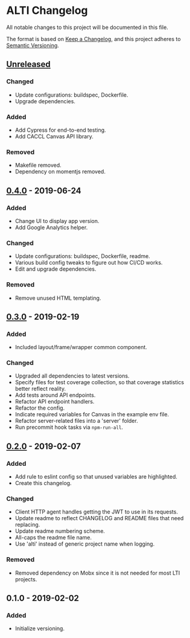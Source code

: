 # ALTI Changelog

All notable changes to this project will be documented in this file.

The format is based on [Keep a Changelog](https://keepachangelog.com/en/1.0.0/),
and this project adheres to [Semantic Versioning](https://semver.org/spec/v2.0.0.html).

## [Unreleased]
### Changed
- Update configurations: buildspec, Dockerfile.
- Upgrade dependencies.

### Added
- Add Cypress for end-to-end testing.
- Add CACCL Canvas API library.

### Removed
- Makefile removed.
- Dependency on momentjs removed.

## [0.4.0] - 2019-06-24
### Added
- Change UI to display app version.
- Add Google Analytics helper.

### Changed
- Update configurations: buildspec, Dockerfile, readme.
- Various build config tweaks to figure out how CI/CD works.
- Edit and upgrade dependencies.

### Removed
- Remove unused HTML templating.

## [0.3.0] - 2019-02-19
### Added
- Included layout/frame/wrapper common component.

### Changed
- Upgraded all dependencies to latest versions.
- Specify files for test coverage collection, so that coverage statistics better reflect reality.
- Add tests around API endpoints.
- Refactor API endpoint handlers.
- Refactor the config.
- Indicate required variables for Canvas in the example env file.
- Refactor server-related files into a 'server' folder.
- Run precommit hook tasks via `npm-run-all`.

## [0.2.0] - 2019-02-07
### Added
- Add rule to eslint config so that unused variables are highlighted.
- Create this changelog.

### Changed
- Client HTTP agent handles getting the JWT to use in its requests.
- Update readme to reflect CHANGELOG and README files that need replacing.
- Update readme numbering scheme.
- All-caps the readme file name.
- Use 'alti' instead of generic project name when logging.

### Removed
- Removed dependency on Mobx since it is not needed for most LTI projects.

## 0.1.0 - 2019-02-02
### Added
- Initialize versioning.

[Unreleased]: https://github.gatech.edu/c21u/alti/compare/v0.4.0...test
[0.4.0]: https://github.gatech.edu/c21u/alti/compare/v0.3.0...v0.4.0
[0.3.0]: https://github.gatech.edu/c21u/alti/compare/v0.2.0...v0.3.0
[0.2.0]: https://github.gatech.edu/c21u/alti/compare/v0.1.0...v0.2.0